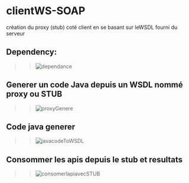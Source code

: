 # clientWS-SOAP
création du proxy (stub) coté client en se basant sur leWSDL fourni du serveur 

## Dependency:
>>![dependance](https://user-images.githubusercontent.com/102327247/213428270-2e195362-9855-4d25-a6c9-f0e6e14cab06.PNG)


## Generer un code Java depuis un WSDL nommé proxy ou STUB
>>![proxyGenere](https://user-images.githubusercontent.com/102327247/213428591-c7c09621-73b5-4912-9dc1-962ce88bc6d4.PNG)

## Code java generer

>>![javacodeToWSDL](https://user-images.githubusercontent.com/102327247/213428694-4012a5b0-d2c9-4f29-bf6e-594f72415818.PNG)

## Consommer les apis depuis le stub et resultats

>>![consomerlapiavecSTUB](https://user-images.githubusercontent.com/102327247/213428862-d14ecc15-3afc-414b-9685-e64484a414af.PNG)

